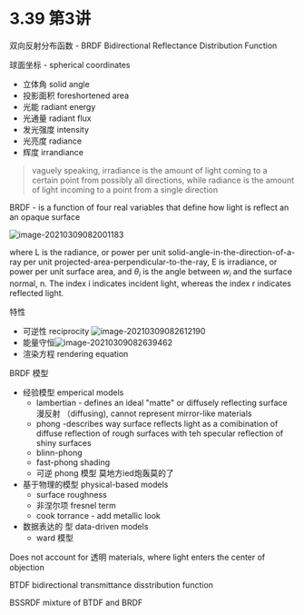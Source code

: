 # 3.39 第3讲

双向反射分布函数 - BRDF Bidirectional Reflectance Distribution Function

球面坐标 - spherical coordinates 

- 立体角 solid angle
- 投影面积 foreshortened area
- 光能 radiant energy
- 光通量 radiant flux
- 发光强度 intensity
- 光亮度 radiance
- 辉度 irrandiance

> vaguely speaking, irradiance is the amount of light coming to a certain point from possibly all directions, while radiance is the amount of light incoming to a point from a single direction

BRDF - is a function of four real variables that define how light is reflect an an opaque surface

![image-20210309082001183](/home/akashili17/.config/Typora/typora-user-images/image-20210309082001183.png)

where L is the radiance, or power per unit solid-angle-in-the-direction-of-a-ray per unit projected-area-perpendicular-to-the-ray, E is irradiance, or power per unit surface area, and $\theta_i$ is the angle between $w_i$ and the surface normal, n. The index i indicates incident light, whereas the index r indicates reflected light.

特性

- 可逆性 reciprocity ![image-20210309082612190](/home/akashili17/.config/Typora/typora-user-images/image-20210309082612190.png)
- 能量守恒![image-20210309082639462](/home/akashili17/.config/Typora/typora-user-images/image-20210309082639462.png)
- 渲染方程 rendering equation

BRDF 模型 

- 经验模型 emperical models
  - lambertian - defines an ideal "matte" or diffusely reflecting surface 漫反射 （diffusing), cannot represent mirror-like materials
  - phong -describes way surface reflects light as a comibination of diffuse reflection of rough surfaces with teh specular reflection of shiny surfaces
  - blinn-phong 
  - fast-phong shading
  - 可逆 phong 模型 莫地方ied炮轰莫的了
- 基于物理的模型 physical-based models
  - surface roughness
  - 非涅尔项 fresnel term 
  - cook torrance - add metallic look
- 数据表达的 型 data-driven models
  - ward 模型 





Does not account for 透明 materials, where light enters the center of objection

BTDF bidirectional transmittance disstribution function

BSSRDF mixture of BTDF and BRDF

